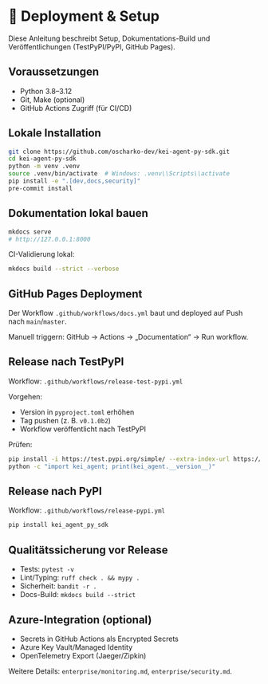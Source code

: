 # 🚀 Deployment & Setup

Diese Anleitung beschreibt Setup, Dokumentations-Build und Veröffentlichungen (TestPyPI/PyPI, GitHub Pages).

## Voraussetzungen

- Python 3.8–3.12
- Git, Make (optional)
- GitHub Actions Zugriff (für CI/CD)

## Lokale Installation

```bash
git clone https://github.com/oscharko-dev/kei-agent-py-sdk.git
cd kei-agent-py-sdk
python -m venv .venv
source .venv/bin/activate  # Windows: .venv\\Scripts\\activate
pip install -e ".[dev,docs,security]"
pre-commit install
```

## Dokumentation lokal bauen

```bash
mkdocs serve
# http://127.0.0.1:8000
```

CI-Validierung lokal:

```bash
mkdocs build --strict --verbose
```

## GitHub Pages Deployment

Der Workflow `.github/workflows/docs.yml` baut und deployed auf Push nach `main`/`master`.

Manuell triggern: GitHub → Actions → „Documentation“ → Run workflow.

## Release nach TestPyPI

Workflow: `.github/workflows/release-test-pypi.yml`

Vorgehen:

- Version in `pyproject.toml` erhöhen
- Tag pushen (z. B. `v0.1.0b2`)
- Workflow veröffentlicht nach TestPyPI

Prüfen:

```bash
pip install -i https://test.pypi.org/simple/ --extra-index-url https://pypi.org/simple/ "kei_agent_py_sdk[security,docs]"
python -c "import kei_agent; print(kei_agent.__version__)"
```

## Release nach PyPI

Workflow: `.github/workflows/release-pypi.yml`

```bash
pip install kei_agent_py_sdk
```

## Qualitätssicherung vor Release

- Tests: `pytest -v`
- Lint/Typing: `ruff check . && mypy .`
- Sicherheit: `bandit -r .`
- Docs-Build: `mkdocs build --strict`

## Azure-Integration (optional)

- Secrets in GitHub Actions als Encrypted Secrets
- Azure Key Vault/Managed Identity
- OpenTelemetry Export (Jaeger/Zipkin)

Weitere Details: `enterprise/monitoring.md`, `enterprise/security.md`.
